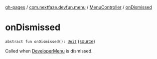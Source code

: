 [gh-pages](../../index.md) / [com.nextfaze.devfun.menu](../index.md) / [MenuController](index.md) / [onDismissed](./on-dismissed.md)

# onDismissed

`abstract fun onDismissed(): `[`Unit`](https://kotlinlang.org/api/latest/jvm/stdlib/kotlin/-unit/index.html) [(source)](https://github.com/NextFaze/dev-fun/tree/master/devfun-menu/src/main/java/com/nextfaze/devfun/menu/DeveloperMenu.kt#L69)

Called when [DeveloperMenu](../-developer-menu/index.md) is dismissed.

